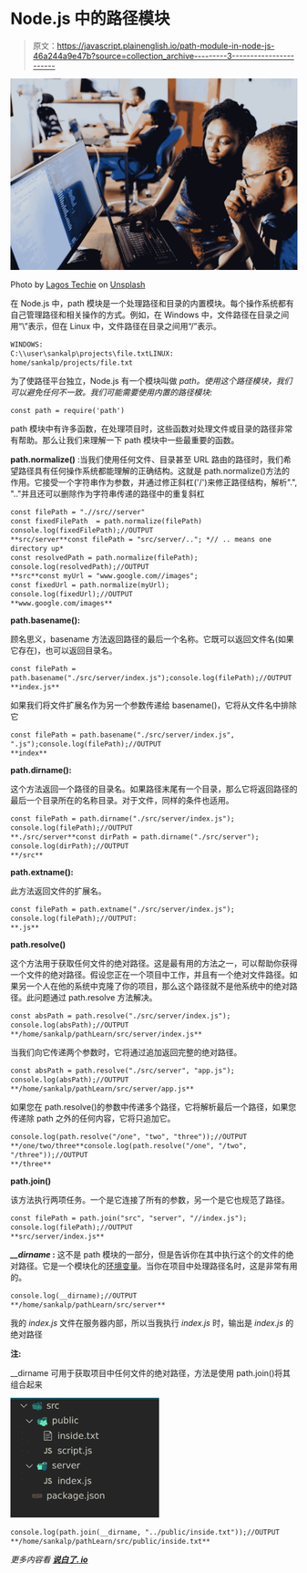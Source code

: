 # Node.js 中的路径模块

> 原文：<https://javascript.plainenglish.io/path-module-in-node-js-46a244a9e47b?source=collection_archive---------3----------------------->

![](img/847ebfc278b890e11c8550c4379123f3.png)

Photo by [Lagos Techie](https://unsplash.com/@heylagostechie?utm_source=medium&utm_medium=referral) on [Unsplash](https://unsplash.com?utm_source=medium&utm_medium=referral)

在 Node.js 中，path 模块是一个处理路径和目录的内置模块。每个操作系统都有自己管理路径和相关操作的方式。例如，在 Windows 中，文件路径在目录之间用“\”表示，但在 Linux 中，文件路径在目录之间用“/”表示。

```
WINDOWS:
C:\\user\sankalp\projects\file.txtLINUX:
home/sankalp/projects/file.txt
```

为了使路径平台独立，Node.js 有一个模块叫做 *path。使用这个路径模块，我们可以避免任何不一致。我们可能需要使用内置的路径模块:*

```
const path = require('path')
```

path 模块中有许多函数，在处理项目时，这些函数对处理文件或目录的路径非常有帮助。那么让我们来理解一下 path 模块中一些最重要的函数。

**path.normalize()** :当我们使用任何文件、目录甚至 URL 路由的路径时，我们希望路径具有任何操作系统都能理解的正确结构。这就是 path.normalize()方法的作用。它接受一个字符串作为参数，并通过修正斜杠('/')来修正路径结构，解析".", ".."并且还可以删除作为字符串传递的路径中的重复斜杠

```
const filePath = ".//src//server"
const fixedFilePath  = path.normalize(filePath)
console.log(fixedFilePath);//OUTPUT
**src/server**const filePath = "src/server/.."; *// .. means one directory up*
const resolvedPath = path.normalize(filePath);
console.log(resolvedPath);//OUTPUT
**src**const myUrl = "www.google.com//images";
const fixedUrl = path.normalize(myUrl);
console.log(fixedUrl);//OUTPUT
**www.google.com/images**
```

**path.basename():**

顾名思义，basename 方法返回路径的最后一个名称。它既可以返回文件名(如果它存在)，也可以返回目录名。

```
const filePath = path.basename("./src/server/index.js");console.log(filePath);//OUTPUT
**index.js**
```

如果我们将文件扩展名作为另一个参数传递给 basename()，它将从文件名中排除它

```
const filePath = path.basename("./src/server/index.js", ".js");console.log(filePath);//OUTPUT
**index**
```

**path.dirname():**

这个方法返回一个路径的目录名。如果路径末尾有一个目录，那么它将返回路径的最后一个目录所在的名称目录。对于文件，同样的条件也适用。

```
const filePath = path.dirname("./src/server/index.js");
console.log(filePath);//OUTPUT
**./src/server**const dirPath = path.dirname("./src/server");
console.log(dirPath);//OUTPUT
**/src**
```

**path.extname():**

此方法返回文件的扩展名。

```
const filePath = path.extname("./src/server/index.js");
console.log(filePath);//OUTPUT:
**.js**
```

**path.resolve()**

这个方法用于获取任何文件的绝对路径。这是最有用的方法之一，可以帮助你获得一个文件的绝对路径。假设您正在一个项目中工作，并且有一个绝对文件路径。如果另一个人在他的系统中克隆了你的项目，那么这个路径就不是他系统中的绝对路径。此问题通过 path.resolve 方法解决。

```
const absPath = path.resolve("./src/server/index.js");
console.log(absPath);//OUTPUT
**/home/sankalp/pathLearn/src/server/index.js**
```

当我们向它传递两个参数时，它将通过追加返回完整的绝对路径。

```
const absPath = path.resolve("./src/server", "app.js");
console.log(absPath);//OUTPUT
**/home/sankalp/pathLearn/src/server/app.js**
```

如果您在 path.resolve()的参数中传递多个路径，它将解析最后一个路径，如果您传递除 path 之外的任何内容，它将只追加它。

```
console.log(path.resolve("/one", "two", "three"));//OUTPUT
**/one/two/three**console.log(path.resolve("/one", "/two", "/three"));//OUTPUT
**/three**
```

**path.join()**

该方法执行两项任务。一个是它连接了所有的参数，另一个是它也规范了路径。

```
const filePath = path.join("src", "server", "//index.js");
console.log(filePath);//OUTPUT
**src/server/index.js**
```

***__dirname* :** 这不是 path 模块的一部分，但是告诉你在其中执行这个的文件的绝对路径。它是一个模块化的[环境变量](https://www.section.io/engineering-education/nodejs-environment-variables/)。当你在项目中处理路径名时，这是非常有用的。

```
console.log(__dirname);//OUTPUT
**/home/sankalp/pathLearn/src/server**
```

我的 *index.js* 文件在服务器内部，所以当我执行 *index.js* 时，输出是 *index.js* 的绝对路径

**注:**

__dirname 可用于获取项目中任何文件的绝对路径，方法是使用 path.join()将其组合起来

![](img/31914fc79efd1717bb326daefa6212a1.png)

```
console.log(path.join(__dirname, "../public/inside.txt"));//OUTPUT
**/home/sankalp/pathLearn/src/public/inside.txt**
```

*更多内容看* [***说白了. io***](http://plainenglish.io/)